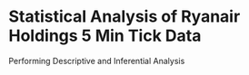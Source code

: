 # Statistical Analysis of Ryanair Holdings 5 Min Tick Data
 Performing Descriptive and Inferential Analysis
